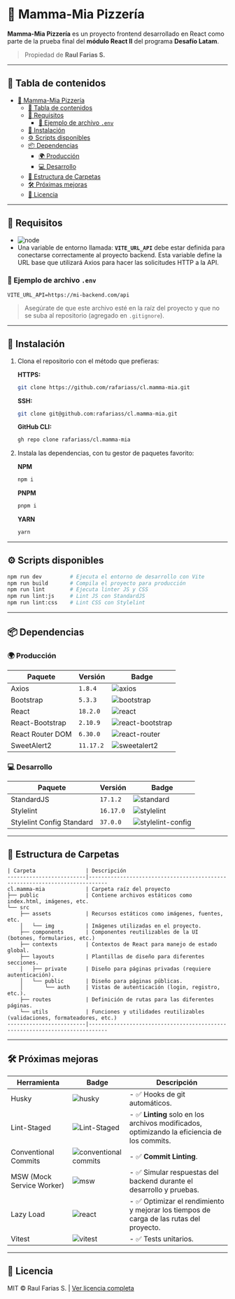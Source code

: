 # 🍕 Mamma-Mia Pizzería

**Mamma-Mia Pizzería** es un proyecto frontend desarrollado en React como parte de la prueba final del **módulo React II** del programa **Desafío Latam**.

> Propiedad de **Raul Farias S.**

---

## 📑 Tabla de contenidos

- [🍕 Mamma-Mia Pizzería](#🍕-mamma-mia-pizzería)
  - [📑 Tabla de contenidos](#📑-tabla-de-contenidos)
  - [🚀 Requisitos](#🚀-requisitos)
    - [📁 Ejemplo de archivo `.env`](#📁-ejemplo-de-archivo-env)
  - [🔧 Instalación](#🔧-instalación)
  - [⚙️ Scripts disponibles](#⚙️-scripts-disponibles)
  - [📦 Dependencias](#📦-dependencias)
    - [🌍 Producción](#🌍-producción)
    - [💻 Desarrollo](#💻-desarrollo)
  - [📂 Estructura de Carpetas](#📂-estructura-de-carpetas)
  - [🛠️ Próximas mejoras](#🛠️-próximas-mejoras)
  - [📄 Licencia](#📄-licencia)

---

## 🚀 Requisitos

- ![node](https://img.shields.io/badge/node-18.16.0-339933?logo=node.js)
- Una variable de entorno llamada: **`VITE_URL_API`** debe estar definida para conectarse correctamente al proyecto backend. Esta variable define la URL base que utilizará Axios para hacer las solicitudes HTTP a la API.

### 📁 Ejemplo de archivo `.env`

```env
VITE_URL_API=https://mi-backend.com/api
```

> Asegúrate de que este archivo esté en la raíz del proyecto y que no se suba al repositorio (agregado en `.gitignore`).

---

## 🔧 Instalación

1. Clona el repositorio con el método que prefieras:

   **HTTPS:**
   ```bash
   git clone https://github.com/rafariass/cl.mamma-mia.git
   ```
   **SSH:**
   ```bash
   git clone git@github.com:rafariass/cl.mamma-mia.git
   ```

   **GitHub CLI:**
   ```bash
   gh repo clone rafariass/cl.mamma-mia
    ```

2. Instala las dependencias, con tu gestor de paquetes favorito:

   **NPM**
   ```bash
   npm i
   ```
   **PNPM**
   ```bash
   pnpm i
   ```
   **YARN**
   ```bash
   yarn
   ```

---

## ⚙️ Scripts disponibles

```bash
npm run dev         # Ejecuta el entorno de desarrollo con Vite
npm run build       # Compila el proyecto para producción
npm run lint        # Ejecuta linter JS y CSS
npm run lint:js     # Lint JS con StandardJS
npm run lint:css    # Lint CSS con Stylelint
```

---

## 📦 Dependencias

### 🌍 Producción

| Paquete              | Versión   | Badge                                                                 |
|----------------------|-----------|------------------------------------------------------------------------|
| Axios                | `1.8.4`   | ![axios](https://img.shields.io/badge/axios-1.8.4-5A29E4?logo=axios) |
| Bootstrap            | `5.3.3`   | ![bootstrap](https://img.shields.io/badge/bootstrap-5.3.3-7952B3?logo=bootstrap) |
| React                | `18.2.0`  | ![react](https://img.shields.io/badge/react-18.2.0-61DAFB?logo=react) |
| React-Bootstrap      | `2.10.9`  | ![react-bootstrap](https://img.shields.io/badge/react--bootstrap-2.10.9-7952B3?logo=react) |
| React Router DOM     | `6.30.0`  | ![react-router](https://img.shields.io/badge/react--router--dom-6.30.0-CA4245?logo=react-router) |
| SweetAlert2          | `11.17.2` | ![sweetalert2](https://img.shields.io/badge/sweetalert2-11.17.2-F27474?logo=sweetalert2) |

### 💻 Desarrollo

| Paquete                   | Versión   | Badge                                                                 |
|---------------------------|-----------|------------------------------------------------------------------------|
| StandardJS                | `17.1.2`  | ![standard](https://img.shields.io/badge/standard-17.1.2-F3DF49?logo=javascript) |
| Stylelint                 | `16.17.0` | ![stylelint](https://img.shields.io/badge/stylelint-16.17.0-263238?logo=stylelint) |
| Stylelint Config Standard| `37.0.0`  | ![stylelint-config](https://img.shields.io/badge/stylelint--config--standard-37.0.0-263238?logo=stylelint) |

---

## 📂 Estructura de Carpetas

```
| Carpeta                | Descripción
-------------------------|----------------------------------------------------------------------------
cl.mamma-mia             | Carpeta raíz del proyecto
├── public               | Contiene archivos estáticos como index.html, imágenes, etc.
└── src
    ├── assets           | Recursos estáticos como imágenes, fuentes, etc.
    │   └── img          | Imágenes utilizadas en el proyecto.
    ├── components       | Componentes reutilizables de la UI (botones, formularios, etc.)
    ├── contexts         | Contextos de React para manejo de estado global.
    ├── layouts          | Plantillas de diseño para diferentes secciones.
    │   ├── private      | Diseño para páginas privadas (requiere autenticación).
    │   └── public       | Diseño para páginas públicas.
    │       └── auth     | Vistas de autenticación (login, registro, etc.).
    ├── routes           | Definición de rutas para las diferentes páginas.
    └── utils            | Funciones y utilidades reutilizables (validaciones, formateadores, etc.)
-------------------------|----------------------------------------------------------------------------
```

---

## 🛠️ Próximas mejoras

| Herramienta               | Badge                                                                                                     | Descripción                                                                                     |
|---------------------------|-----------------------------------------------------------------------------------------------------------|-------------------------------------------------------------------------------------------------|
| Husky                     | ![husky](https://img.shields.io/badge/husky-9.1.7-1D2F3C?logo=git)                                        | - ✅ Hooks de git automáticos.                                                                  |
| Lint-Staged               | ![Lint-Staged](https://img.shields.io/badge/lint--staged-15.5.0-1D2F3C?logo=git)                          | - ✅ **Linting** solo en los archivos modificados, optimizando la eficiencia de los commits.    |
| Conventional Commits      | ![conventional commits](https://img.shields.io/badge/Conventional%20Commits-1.0.0-96072b?logo=git)        | - ✅ **Commit Linting**.                                                                        |
| MSW (Mock Service Worker) | ![msw](https://img.shields.io/badge/Mock%20Service%20Worker-2.7.3-FF6A33?logo=mockserviceworker)          | - ✅ Simular respuestas del backend durante el desarrollo y pruebas.                            |
| Lazy Load                 | ![react](https://img.shields.io/badge/react-18.2.0-61DAFB?logo=react)                                     | - ✅ Optimizar el rendimiento y mejorar los tiempos de carga de las rutas del proyecto.         |
| Vitest                    | ![vitest](https://img.shields.io/badge/vitest-3.1.1-6E9F18?logo=vitest)                                   | - ✅ Tests unitarios.                                                                           |

---

## 📄 Licencia

MIT © Raul Farias S. | [Ver licencia completa](./LICENSE.md)
